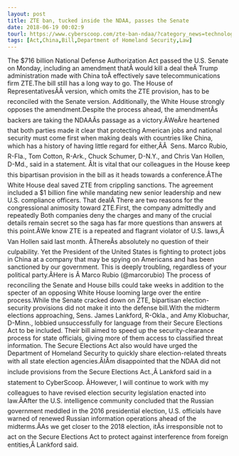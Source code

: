 ```yaml
---
layout: post
title: ZTE ban, tucked inside the NDAA, passes the Senate
date: 2018-06-19 00:02:9
tourl: https://www.cyberscoop.com/zte-ban-ndaa/?category_news=technology
tags: [Act,China,Bill,Department of Homeland Security,Law]
---
```

The $716 billion National Defense Authorization Act passed the U.S. Senate on Monday, including an amendment thatÂ would kill a deal theÂ Trump administration made with China toÂ effectively save telecommunications firm ZTE.The bill still has a long way to go. The House of RepresentativesÂÂ version, which omits the ZTE provision, has to be reconciled with the Senate version. Additionally, the White House strongly opposes the amendment.Despite the process ahead, the amendmentÂs backers are taking the NDAAÂs passage as a victory.ÂWeÂre heartened that both parties made it clear that protecting American jobs and national security must come first when making deals with countries like China, which has a history of having little regard for either,ÂÂ  Sens. Marco Rubio, R-Fla., Tom Cotton, R-Ark., Chuck Schumer, D-N.Y., and Chris Van Hollen, D-Md., said in a statement. ÂIt is vital that our colleagues in the House keep this bipartisan provision in the bill as it heads towards a conference.ÂThe White House deal saved ZTE from crippling sanctions. The agreement included a $1 billion fine while mandating new senior leadership and new U.S. compliance officers. That dealÂ There are two reasons for the congressional animosity toward ZTE.First, the company admittedly and repeatedly Both companies deny the charges and many of the crucial details remain secret so the saga has far more questions than answers at this point.ÂWe know ZTE is a repeated and flagrant violator of U.S. laws,Â Van Hollen said last month. ÂThereÂs absolutely no question of their culpability. Yet the President of the United States is fighting to protect jobs in China at a company that may be spying on Americans and has been sanctioned by our government. This is deeply troubling, regardless of your political party.ÂHere is Â Marco Rubio (@marcorubio) The process of reconciling the Senate and House bills could take weeks in addition to the specter of an opposing White House looming large over the entire process.While the Senate cracked down on ZTE, bipartisan election-security provisions did not make it into the defense bill.With the midterm elections approaching, Sens. James Lankford, R-Okla., and Amy Klobuchar, D-Minn., lobbied unsuccessfully for language from their Secure Elections Act to be included. Their bill aimed to speed up the security-clearance process for state officials, giving more of them access to classified threat information. The Secure Elections Act also would have urged the Department of Homeland Security to quickly share election-related threats with all state election agencies.ÂIÂm disappointed that the NDAA did not include provisions from the Secure Elections Act.,Â Lankford said in a statement to CyberScoop. ÂHowever, I will continue to work with my colleagues to have revised election security legislation enacted into law.ÂAfter the U.S. intelligence community concluded that the Russian government meddled in the 2016 presidential election, U.S. officials have warned of renewed Russian information operations ahead of the midterms.ÂAs we get closer to the 2018 election, itÂs irresponsible not to act on the Secure Elections Act to protect against interference from foreign entities,Â Lankford said.